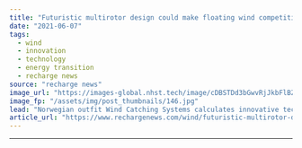 ```yaml
---
title: "Futuristic multirotor design could make floating wind competitive 'as soon as 2022'"
date: "2021-06-07"
tags: 
  - wind
  - innovation
  - technology
  - energy transition
  - recharge news
source: "recharge news"
image_url: "https://images-global.nhst.tech/image/cDBSTDd3bGwvRjJkbFlBZXpTeThZWkNBUFJybW1YR3hrL1dWWmxIT0FnTT0=/nhst/binary/4f06908a99303b183cb49745728f39fc"
image_fp: "/assets/img/post_thumbnails/146.jpg"
lead: "Norwegian outfit Wind Catching Systems calculates innovative technology would transform economics and cut offshore wind farm acreage use by 80%"
article_url: "https://www.rechargenews.com/wind/futuristic-multirotor-design-could-make-floating-wind-competitive-as-soon-as-2022/2-1-1021312"
---
```


---
